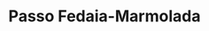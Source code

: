 ---
name: Marmolada
title: Passo Fedaia-Marmolada
region: Trentino-Alto Adige
country: Italia
group: Val di Fassa
---
